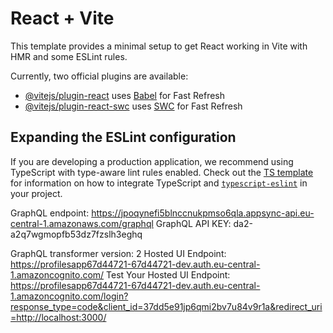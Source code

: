 # React + Vite

This template provides a minimal setup to get React working in Vite with HMR and some ESLint rules.

Currently, two official plugins are available:

- [@vitejs/plugin-react](https://github.com/vitejs/vite-plugin-react/blob/main/packages/plugin-react) uses [Babel](https://babeljs.io/) for Fast Refresh
- [@vitejs/plugin-react-swc](https://github.com/vitejs/vite-plugin-react/blob/main/packages/plugin-react-swc) uses [SWC](https://swc.rs/) for Fast Refresh

## Expanding the ESLint configuration

If you are developing a production application, we recommend using TypeScript with type-aware lint rules enabled. Check out the [TS template](https://github.com/vitejs/vite/tree/main/packages/create-vite/template-react-ts) for information on how to integrate TypeScript and [`typescript-eslint`](https://typescript-eslint.io) in your project.





GraphQL endpoint: https://jpoqynefi5blnccnukpmso6qla.appsync-api.eu-central-1.amazonaws.com/graphql
GraphQL API KEY: da2-a2q7wgmopfb53dz7fzslh3eghq

GraphQL transformer version: 2
Hosted UI Endpoint: https://profilesapp67d44721-67d44721-dev.auth.eu-central-1.amazoncognito.com/
Test Your Hosted UI Endpoint: https://profilesapp67d44721-67d44721-dev.auth.eu-central-1.amazoncognito.com/login?response_type=code&client_id=37dd5e91jp6qmi2bv7u84v9r1a&redirect_uri=http://localhost:3000/
